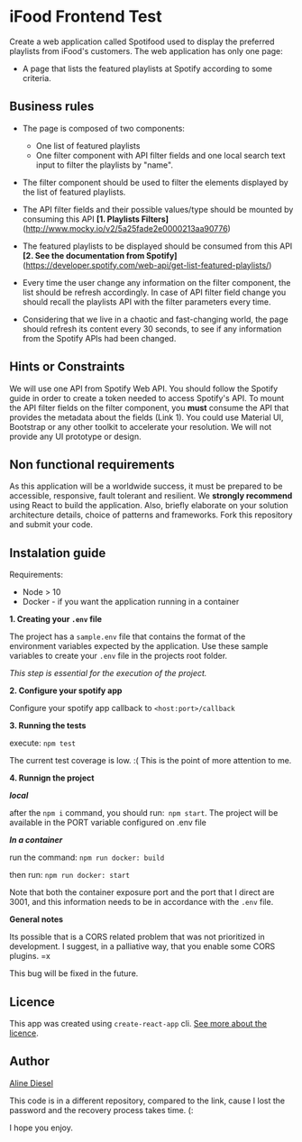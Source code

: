 # iFood Frontend Test

Create a web application called Spotifood used to display the preferred playlists from iFood's customers. The web application has only one page:
* A page that lists the featured playlists at Spotify according to some criteria.

## Business rules

* The page is composed of two components:
    * One list of featured playlists
    * One filter component with API filter fields and one local search text input to filter the playlists by "name".

* The filter component should be used to filter the elements displayed by the list of featured playlists.
* The API filter fields and their possible values/type should be mounted by consuming this API **[1. Playlists Filters]** (http://www.mocky.io/v2/5a25fade2e0000213aa90776)
* The featured playlists to be displayed should be consumed from this API **[2. See the documentation from Spotify]** (https://developer.spotify.com/web-api/get-list-featured-playlists/)
* Every time the user change any information on the filter component, the list should be refresh accordingly. In case of API filter field change you should recall the playlists API with the filter parameters every time.
* Considering that we live in a chaotic and fast-changing world, the page should refresh its content every 30 seconds, to see if any information from the Spotify APIs had been changed.

## Hints or Constraints

We will use one API from Spotify Web API. You should follow the Spotify guide in order to create a token needed to access Spotify's API.
To mount the API filter fields on the filter component, you **must** consume the API that provides the metadata about the fields (Link 1).
You could use Material UI, Bootstrap or any other toolkit to accelerate your resolution. We will not provide any UI prototype or design.

## Non functional requirements

As this application will be a worldwide success, it must be prepared to be accessible, responsive, fault tolerant and resilient.
We **strongly recommend** using React to build the application.
Also, briefly elaborate on your solution architecture details, choice of patterns and frameworks.
Fork this repository and submit your code.

## Instalation guide

Requirements:
* Node > 10
* Docker - if you want the application running in a container

**1. Creating your `.env` file**

The project has a `sample.env` file that contains the format of the environment variables expected by the application. Use these sample variables to create your `.env` file in the projects root folder.

_This step is essential for the execution of the project._

**2. Configure your spotify app**

Configure your spotify app callback to `<host:port>/callback`

**3. Running the tests**

execute: `npm test`

The current test coverage is low. :(
This is the point of more attention to me.

**4. Runnign the project**

_**local**_

after the `npm i` command, you should run:` npm start`.
The project will be available in the PORT variable configured on .env file

_**In a container**_

run the command: `npm run docker: build`

then run: `npm run docker: start`

Note that both the container exposure port and the port that I direct are 3001, and this information needs to be in accordance with the `.env` file.


**General notes**

Its possible that is a CORS related problem that was not prioritized in development. I suggest, in a palliative way, that you enable some CORS plugins. =x

This bug will be fixed in the future.


## Licence

This app was created using `create-react-app` cli. [See more about the licence](https://github.com/facebook/create-react-app/).

## Author

[Aline Diesel](https://github.com/alineDiesel)

This code is in a different repository, compared to the link, cause I lost the password and the recovery process takes time. (:


I hope you enjoy.



